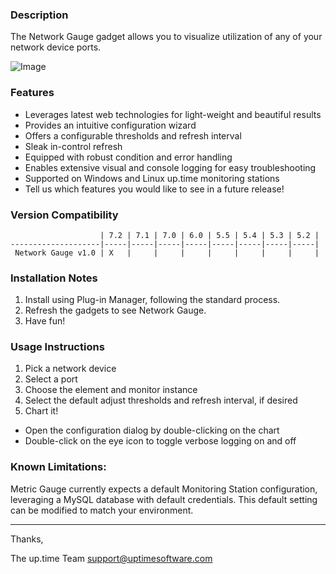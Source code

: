 ### Description
The Network Gauge gadget allows you to visualize utilization of any of your network device ports.

![Image](https://raw.github.com/uptimesoftware/uptime-network-gauge/master/img/networkGauge.Thumbnail.png)
### Features
* Leverages latest web technologies for light-weight and beautiful results
* Provides an intuitive configuration wizard
* Offers a configurable thresholds and refresh interval
* Sleak in-control refresh
* Equipped with robust condition and error handling
* Enables extensive visual and console logging for easy troubleshooting
* Supported on Windows and Linux up.time monitoring stations
* Tell us which features you would like to see in a future release!

### Version Compatibility
                        | 7.2 | 7.1 | 7.0 | 6.0 | 5.5 | 5.4 | 5.3 | 5.2 |
    --------------------|-----|-----|-----|-----|-----|-----|-----|-----|
     Network Gauge v1.0 | X   |     |     |     |     |     |     |     |

### Installation Notes
1. Install using Plug-in Manager, following the standard process.
2. Refresh the gadgets to see Network Gauge.
4. Have fun!

### Usage Instructions
1. Pick a network device
2. Select a port
3. Choose the element and monitor instance
4. Select the default adjust thresholds and refresh interval, if desired
5. Chart it!

* Open the configuration dialog by double-clicking on the chart
* Double-click on the eye icon to toggle verbose logging on and off

### Known Limitations:
Metric Gauge currently expects a default Monitoring Station configuration, leveraging a MySQL database with default credentials.
This default setting can be modified to match your environment.

---

Thanks,

The up.time Team
support@uptimesoftware.com
